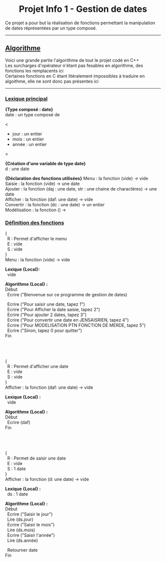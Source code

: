 <p align="center"><h1 align="center">Projet Info 1 - Gestion de dates</h1></p>

Ce projet a pour but la réalisation de fonctions permettant la manipulation de dates réprésentées par un type composé.

---

## <ins>Algorithme</ins>
Voici une grande partie l'algorithme de tout le projet codé en C++  
Les surcharges d'opérateur n'étant pas fesables en algorithme, des fonctions les remplacents ici  
Certaines fonctions en C étant litéralement impossibles à traduire en algoithme, elle ne sont donc pas présentes ici  

---

### <ins>Lexique principal</ins>

**{Type composé : date}**  
date : un type composé de  
<p>
<
  <ul>
    <li>jour  : un entier</li>
    <li>mois  : un entier</li>
    <li>année : un entier</li>
  </ul>
>
</p>

**{Création d'une variable de type date}**  
d : une date

**{Déclaration des fonctions utilisées}**
Menu : la fonction (vide) -> vide  
Saisie : la fonction (vide) -> une date  
Ajouter : la fonction (daj : une date, str : une chaine de charactères) -> une date  
Afficher : la fonction (daf: une date) -> vide  
Convertir : la fonction (dc : une date) -> un entier  
Modélisation : la fonction () ->  


### <ins>Définition des fonctions</ins>

{  
&ensp;R : Permet d'afficher le menu  
&ensp;E : vide  
&ensp;S : vide  
}  
Menu : la fonction (vide) -> vide  

**Lexique {Local}:**  
&ensp;vide  

**Algorithme {Local} :**  
Début  
&ensp;Ecrire ("Bienvenue sur ce programme de gestion de dates)  

&ensp;Ecrire ("Pour saisir une date, tapez 1")  
&ensp;Ecrire ("Pour Afficher la date saisie, tapez 2")  
&ensp;Ecrire ("Pour ajouter 2 dates, tapez 3")  
&ensp;Ecrire ("Pour convertir une date en JENSAISRIEN, tapez 4")  
&ensp;Ecrire ("Pour MODELISATION PTN FONCTION DE MERDE, tapez 5")  
&ensp;Ecrire ("Sinon, tapez 0 pour quitter")  
Fin  
<br>  
<br>  
 
{  
&ensp;R : Permet d'afficher une date  
&ensp;E : vide  
&ensp;S : vide  
}  
Afficher : la fonction (daf: une date) -> vide 

**Lexique {Local} :**  
&ensp;vide

**Algorithme {Local} :**  
Début  
&ensp;Ecrire (daf)  
Fin  
<br>  
<br>  

{  
&ensp;R : Permet de saisir une date  
&ensp;E : vide  
&ensp;S : 1 date  
}  
Afficher : la fonction (d: une date) -> vide 

**Lexique {Local} :**  
&ensp;ds : 1 date  

**Algorithme {Local} :**  
Début  
&ensp;Ecrire ("Saisir le jour")  
&ensp;Lire (ds.jour)  
&ensp;Ecrire ("Saisir le mois")  
&ensp;Lire (ds.mois)  
&ensp;Ecrire ("Saisir l'année")  
&ensp;Lire (ds.année)  

&ensp;Retourner date  
Fin  


